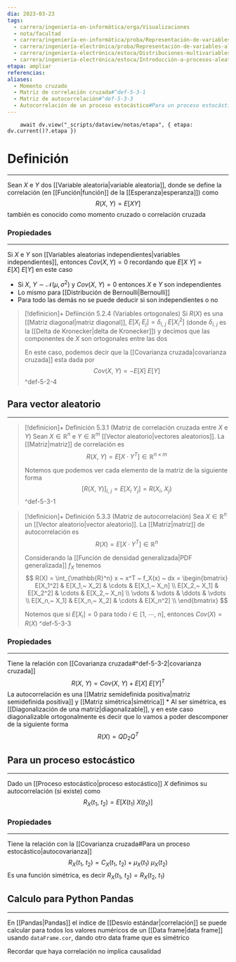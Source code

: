 ```yaml
---
dia: 2023-03-23
tags:
  - carrera/ingeniería-en-informática/orga/Visualizaciones
  - nota/facultad
  - carrera/ingeniería-en-informática/proba/Representación-de-variables-aleatorias
  - carrera/ingeniería-electrónica/proba/Representación-de-variables-aleatorias
  - carrera/ingeniería-electrónica/estoca/Distribuciones-multivariables
  - carrera/ingeniería-electrónica/estoca/Introducción-a-procesos-aleatorios
etapa: ampliar
referencias: 
aliases:
  - Momento cruzado
  - Matriz de correlación cruzada#^def-5-3-1
  - Matriz de autocorrelación#^def-5-3-3
  - Autocorrelación de un proceso estocástico#Para un proceso estocástico
---
```

```dataviewjs
	await dv.view("_scripts/dataview/notas/etapa", { etapa: dv.current()?.etapa })
```
# Definición
---
Sean $X$ e $Y$ dos [[Variable aleatoria|variable aleatoria]], donde se define la correlación (en [[Función|función]] de la [[Esperanza|esperanza]]) como $$ R(X,~ Y) = E[X Y] $$también es conocido como momento cruzado o correlación cruzada

### Propiedades
---
Si $X$ e $Y$ son [[Variables aleatorias independientes|variables independientes]], entonces $Cov(X, Y) = 0$ recordando que $E[X ~ Y] = E[X] ~ E[Y]$ en este caso
* Si $X,~ Y \sim \mathcal{N}(\mu, \sigma^2)$ y $Cov(X,~ Y) = 0$ entonces $X$ e $Y$ son independientes
* Lo mismo para [[Distribución de Bernoulli|Bernoulli]]
* Para todo las demás no se puede deducir si son independientes o no


> [!definicion]+ Defiinción 5.2.4 (Variables ortogonales) 
> Si $R(X)$ es una [[Matriz diagonal|matriz diagonal]], $E[X_i ~ E_j] = \delta_{i,~ j} ~ E[X_i^2]$ (donde $\delta_{i,~ j}$ es la [[Delta de Kronecker|delta de Kronecker]]) y decimos que las componentes de $X$ son ortogonales entre las dos
> 
> En este caso, podemos decir que la [[Covarianza cruzada|covarianza cruzada]] esta dada por $$ Cov(X,~Y) = -E[X] ~ E[Y] $$
^def-5-2-4

## Para vector aleatorio
---
> [!definicion]+ Definición 5.3.1 (Matriz de correlación cruzada entre $X$ e $Y$) 
> Sean $X \in \mathbb{R}^n$ e $Y \in \mathbb{R}^m$ [[Vector aleatorio|vectores aleatorios]]. La [[Matriz|matriz]] de correlación es $$ R(X,~ Y) = E\left[ X \cdot Y^T \right] \in \mathbb{R}^{n \times m} $$
> 
> Notemos que podemos ver cada elemento de la matriz de la siguiente forma $$ [R(X,~ Y)]_{i,~ j} = E[X_i ~ Y_j] = R(X_i,~ X_j) $$
^def-5-3-1

> [!definicion]+ Definición 5.3.3 (Matriz de autocorrelación) 
> Sea $X \in \mathbb{R}^n$ un [[Vector aleatorio|vector aleatorio]]. La [[Matriz|matriz]] de autocorrelación es $$ R(X) = E[X \cdot Y^T] \in \mathbb{R}^n $$
> 
> Considerando la [[Función de densidad generalizada|PDF generalizada]] $f_X$ tenemos $$ R(X) = \int_{\mathbb{R}^n} x ~ x^T ~ f_X(x) ~ dx = \begin{bmatrix} 
>     E[X_1^2] & E[X_1,~ X_2] & \cdots & E[X_1,~ X_n] \\
>     E[X_2,~ X_1] & E[X_2^2] & \cdots & E[X_2,~ X_n] \\
>     \vdots & \vdots & \ddots & \vdots \\
>     E[X_n,~ X_1] & E[X_n,~ X_2] & \cdots & E[X_n^2] \\
> \end{bmatrix} $$
> 
> Notemos que si $E[X_i] = 0$ para todo $i \in [1,~ \cdots,~ n]$, entonces $Cov(X) = R(X)$
^def-5-3-3

### Propiedades
---
Tiene la relación con [[Covarianza cruzada#^def-5-3-2|covarianza cruzada]] $$ R(X,~ Y) = Cov(X,~ Y) + E[X] ~ E[Y]^T $$
La autocorrelación es una [[Matriz semidefinida positiva|matriz semidefinida positiva]] y [[Matriz simétrica|simétrica]] 
    * Al ser simétrica, es [[Diagonalización de una matriz|diagonalizable]], y en este caso diagonalizable ortogonalmente es decir que lo vamos a poder descomponer de la siguiente forma $$ R(X) = QD_2Q^T $$

## Para un proceso estocástico
---
Dado un [[Proceso estocástico|proceso estocástico]] $X$ definimos su autocorrelación (si existe) como $$ R_X(t_1,~ t_2) = E[X(t_1) ~ X(t_2)] $$

### Propiedades
---
Tiene la relación con la [[Covarianza cruzada#Para un proceso estocástico|autocovarianza]] $$ R_X(t_1,~ t_2) = C_X(t_1,~ t_2) + \mu_X(t_1) ~ \mu_X(t_2) $$
Es una función simétrica, es decir $R_X(t_1,~ t_2) = R_X(t_2,~ t_1)$


## Calculo para Python Pandas
---
En [[Pandas|Pandas]] el índice de [[Desvío estándar|correlación]] se puede calcular para todos los valores numéricos de un [[Data frame|data frame]] usando `dataFrame.cor`, dando otro data frame que es simétrico

Recordar que haya correlación no implica causalidad